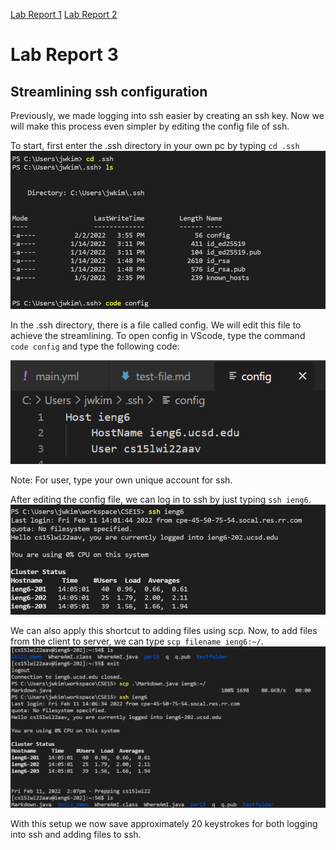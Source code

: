 [Lab Report 1](https://richard21a.github.io/cse15l-lab-reports//lab-report-1-week-2.html)
[Lab Report 2](https://richard21a.github.io/cse15l-lab-reports/lab-report-2-week-4.html)

# Lab Report 3

## Streamlining ssh configuration

Previously, we made logging into ssh easier by creating an ssh key. Now we will make this process even simpler by editing the config file of ssh. 

To start, first enter the .ssh directory in your own pc by typing `cd .ssh`
![Image](cdconfig.png)

In the .ssh directory, there is a file called config. We will edit this file to achieve the streamlining. To open config in VScode, type the command `code config` and type the following code:

![Image](config_file.png)

Note: For user, type your own unique account for ssh.

After editing the config file, we can log in to ssh by just typing `ssh ieng6`.
![Image](sshlogin.png)

We can also apply this shortcut to adding files using scp. Now, to add files from the client to server, we can type `scp filename ieng6:~/`.
![Image](scplogin.png)

With this setup we now save approximately 20 keystrokes for both logging into ssh and adding files to ssh.